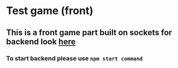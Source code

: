 # Test game (front)

## This is a front game part built on sockets for backend look [here](https://github.com/Victor-Paschenko/test-game-backend)

### To start backend please use ``` npm start command ```